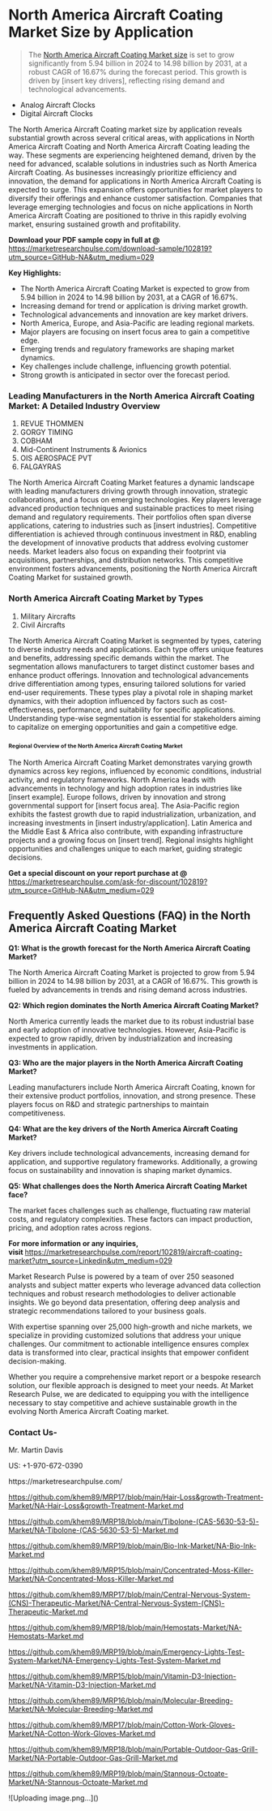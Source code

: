 <h1>North America Aircraft Coating Market&nbsp;Size by Application</h1><blockquote><p>The <a href="https://marketresearchpulse.com/download-sample/102819?utm_source=GitHub-NA&amp;utm_medium=029">North America Aircraft Coating Market size</a> is set to grow significantly from 5.94 billion in 2024 to 14.98 billion by 2031, at a robust CAGR of 16.67% during the forecast period. This growth is driven by [insert key drivers], reflecting rising demand and technological advancements.</p></blockquote><ul><li>Analog Aircraft Clocks <li> Digital Aircraft Clocks</li></ul><p>The North America Aircraft Coating market size by application reveals substantial growth across several critical areas, with applications in North America Aircraft Coating and North America Aircraft Coating leading the way. These segments are experiencing heightened demand, driven by the need for advanced, scalable solutions in industries such as North America Aircraft Coating. As businesses increasingly prioritize efficiency and innovation, the demand for applications in North America Aircraft Coating is expected to surge. This expansion offers opportunities for market players to diversify their offerings and enhance customer satisfaction. Companies that leverage emerging technologies and focus on niche applications in North America Aircraft Coating are positioned to thrive in this rapidly evolving market, ensuring sustained growth and profitability.</p><p><strong>Download your PDF sample copy in full at @ </strong><a href="https://marketresearchpulse.com/download-sample/102819?utm_source=GitHub-NA&amp;utm_medium=029">https://marketresearchpulse.com/download-sample/102819?utm_source=GitHub-NA&amp;utm_medium=029</a></p><p><strong>Key Highlights: </strong></p><ul><li>The North America Aircraft Coating Market is expected to grow from 5.94 billion in 2024 to 14.98 billion by 2031, at a CAGR of 16.67%.</li><li>Increasing demand for trend or application is driving market growth.</li><li>Technological advancements and innovation are key market drivers.</li><li>North America, Europe, and Asia-Pacific are leading regional markets.</li><li>Major players are focusing on insert focus area to gain a competitive edge.</li><li>Emerging trends and regulatory frameworks are shaping market dynamics.</li><li>Key challenges include challenge, influencing growth potential.</li><li>Strong growth is anticipated in sector over the forecast period.</li></ul><h3>Leading Manufacturers in the North America Aircraft Coating Market: A Detailed Industry Overview</h3><ol><li>REVUE THOMMEN</li><li>GORGY TIMING</li><li>COBHAM</li><li>Mid-Continent Instruments & Avionics</li><li>OIS AEROSPACE PVT</li><li>FALGAYRAS</li></ol><div class="flex max-w-full flex-col flex-grow"><div class="min-h-8 text-message flex w-full flex-col items-end gap-2 whitespace-normal break-words [.text-message+&amp;]:mt-5" dir="auto" data-message-author-role="assistant" data-message-id="fd8432e4-4910-450d-b182-61b7bfb0a01f" data-message-model-slug="gpt-4o"><div class="flex w-full flex-col gap-1 empty:hidden first:pt-[3px]"><div class="markdown prose w-full break-words dark:prose-invert light"><p>The North America Aircraft Coating Market features a dynamic landscape with leading manufacturers driving growth through innovation, strategic collaborations, and a focus on emerging technologies. Key players leverage advanced production techniques and sustainable practices to meet rising demand and regulatory requirements. Their portfolios often span diverse applications, catering to industries such as [insert industries]. Competitive differentiation is achieved through continuous investment in R&amp;D, enabling the development of innovative products that address evolving customer needs. Market leaders also focus on expanding their footprint via acquisitions, partnerships, and distribution networks. This competitive environment fosters advancements, positioning the North America Aircraft Coating Market for sustained growth.</p></div></div></div></div><h3>North America Aircraft Coating Market by Types</h3><ol><li>Military Aircrafts <li> Civil Aircrafts</li></ol><div class="flex max-w-full flex-col flex-grow"><div class="min-h-8 text-message flex w-full flex-col items-end gap-2 whitespace-normal break-words [.text-message+&amp;]:mt-5" dir="auto" data-message-author-role="assistant" data-message-id="084470be-0bb7-4664-bddf-5156b4f41249" data-message-model-slug="gpt-4o-mini"><div class="flex w-full flex-col gap-1 empty:hidden first:pt-[3px]"><div class="markdown prose w-full break-words dark:prose-invert light"><p>The North America Aircraft Coating Market is segmented by types, catering to diverse industry needs and applications. Each type offers unique features and benefits, addressing specific demands within the market. The segmentation allows manufacturers to target distinct customer bases and enhance product offerings. Innovation and technological advancements drive differentiation among types, ensuring tailored solutions for varied end-user requirements. These types play a pivotal role in shaping market dynamics, with their adoption influenced by factors such as cost-effectiveness, performance, and suitability for specific applications. Understanding type-wise segmentation is essential for stakeholders aiming to capitalize on emerging opportunities and gain a competitive edge.</p></div></div></div></div><h3><span style="font-size: 11px;">Regional Overview of the North America Aircraft Coating Market</span></h3><div class="flex max-w-full flex-col flex-grow"><div class="min-h-8 text-message flex w-full flex-col items-end gap-2 whitespace-normal break-words [.text-message+&amp;]:mt-5" dir="auto" data-message-author-role="assistant" data-message-id="e9038762-ce64-4e30-91c9-9bd413514231" data-message-model-slug="gpt-4o-mini"><div class="flex w-full flex-col gap-1 empty:hidden first:pt-[3px]"><div class="markdown prose w-full break-words dark:prose-invert light"><p>The North America Aircraft Coating Market demonstrates varying growth dynamics across key regions, influenced by economic conditions, industrial activity, and regulatory frameworks. North America leads with advancements in technology and high adoption rates in industries like [insert example]. Europe follows, driven by innovation and strong governmental support for [insert focus area]. The Asia-Pacific region exhibits the fastest growth due to rapid industrialization, urbanization, and increasing investments in [insert industry/application]. Latin America and the Middle East &amp; Africa also contribute, with expanding infrastructure projects and a growing focus on [insert trend]. Regional insights highlight opportunities and challenges unique to each market, guiding strategic decisions.</p></div></div></div></div><p><strong>Get a special discount on your report purchase at @ </strong><a href="https://marketresearchpulse.com/ask-for-discount/102819?utm_source=GitHub-NA&amp;utm_medium=029">https://marketresearchpulse.com/ask-for-discount/102819?utm_source=GitHub-NA&amp;utm_medium=029</a></p><h2>Frequently Asked Questions (FAQ) in the North America Aircraft Coating Market</h2><p><strong>Q1: What is the growth forecast for the North America Aircraft Coating Market?</strong></p><p>The North America Aircraft Coating Market is projected to grow from 5.94 billion in 2024 to 14.98 billion by 2031, at a CAGR of 16.67%. This growth is fueled by advancements in trends and rising demand across industries.</p><p><strong>Q2: Which region dominates the North America Aircraft Coating Market?</strong></p><p>North America currently leads the market due to its robust industrial base and early adoption of innovative technologies. However, Asia-Pacific is expected to grow rapidly, driven by industrialization and increasing investments in application.</p><p><strong>Q3: Who are the major players in the North America Aircraft Coating Market?</strong></p><p>Leading manufacturers include North America Aircraft Coating, known for their extensive product portfolios, innovation, and strong presence. These players focus on R&amp;D and strategic partnerships to maintain competitiveness.</p><p><strong>Q4: What are the key drivers of the North America Aircraft Coating Market?</strong></p><p>Key drivers include technological advancements, increasing demand for application, and supportive regulatory frameworks. Additionally, a growing focus on sustainability and innovation is shaping market dynamics.</p><p><strong>Q5: What challenges does the North America Aircraft Coating Market face?</strong></p><p>The market faces challenges such as challenge, fluctuating raw material costs, and regulatory complexities. These factors can impact production, pricing, and adoption rates across regions.</p><p><strong>For more information or any inquiries, visit&nbsp;</strong><a href="https://marketresearchpulse.com/report/102819/aircraft-coating-market?utm_source=Linkedin&utm_medium=029">https://marketresearchpulse.com/report/102819/aircraft-coating-market?utm_source=Linkedin&utm_medium=029</a></p><p>Market Research Pulse is powered by a team of over 250 seasoned analysts and subject matter experts who leverage advanced data collection techniques and robust research methodologies to deliver actionable insights. We go beyond data presentation, offering deep analysis and strategic recommendations tailored to your business goals.</p><p>With expertise spanning over 25,000 high-growth and niche markets, we specialize in providing customized solutions that address your unique challenges. Our commitment to actionable intelligence ensures complex data is transformed into clear, practical insights that empower confident decision-making.</p><p>Whether you require a comprehensive market report or a bespoke research solution, our flexible approach is designed to meet your needs. At Market Research Pulse, we are dedicated to equipping you with the intelligence necessary to stay competitive and achieve sustainable growth in the evolving North America Aircraft Coating market.</p><h3><strong>Contact Us-</strong></h3><p>Mr. Martin Davis</p><p>US: +1-970-672-0390</p><p>https://marketresearchpulse.com/</p><p><a href="https://github.com/khem89/MRP17/blob/main/Hair-Loss&growth-Treatment-Market/NA-Hair-Loss&growth-Treatment-Market.md">https://github.com/khem89/MRP17/blob/main/Hair-Loss&growth-Treatment-Market/NA-Hair-Loss&growth-Treatment-Market.md</a></p><p><a href="https://github.com/khem89/MRP18/blob/main/Tibolone-(CAS-5630-53-5)-Market/NA-Tibolone-(CAS-5630-53-5)-Market.md">https://github.com/khem89/MRP18/blob/main/Tibolone-(CAS-5630-53-5)-Market/NA-Tibolone-(CAS-5630-53-5)-Market.md</a></p><p><a href="https://github.com/khem89/MRP19/blob/main/Bio-Ink-Market/NA-Bio-Ink-Market.md">https://github.com/khem89/MRP19/blob/main/Bio-Ink-Market/NA-Bio-Ink-Market.md</a></p><p><a href="https://github.com/khem89/MRP15/blob/main/Concentrated-Moss-Killer-Market/NA-Concentrated-Moss-Killer-Market.md">https://github.com/khem89/MRP15/blob/main/Concentrated-Moss-Killer-Market/NA-Concentrated-Moss-Killer-Market.md</a></p><p><a href="https://github.com/khem89/MRP17/blob/main/Central-Nervous-System-(CNS)-Therapeutic-Market/NA-Central-Nervous-System-(CNS)-Therapeutic-Market.md">https://github.com/khem89/MRP17/blob/main/Central-Nervous-System-(CNS)-Therapeutic-Market/NA-Central-Nervous-System-(CNS)-Therapeutic-Market.md</a></p><p><a href="https://github.com/khem89/MRP18/blob/main/Hemostats-Market/NA-Hemostats-Market.md">https://github.com/khem89/MRP18/blob/main/Hemostats-Market/NA-Hemostats-Market.md</a></p><p><a href="https://github.com/khem89/MRP19/blob/main/Emergency-Lights-Test-System-Market/NA-Emergency-Lights-Test-System-Market.md">https://github.com/khem89/MRP19/blob/main/Emergency-Lights-Test-System-Market/NA-Emergency-Lights-Test-System-Market.md</a></p><p><a href="https://github.com/khem89/MRP15/blob/main/Vitamin-D3-Injection-Market/NA-Vitamin-D3-Injection-Market.md">https://github.com/khem89/MRP15/blob/main/Vitamin-D3-Injection-Market/NA-Vitamin-D3-Injection-Market.md</a></p><p><a href="https://github.com/khem89/MRP16/blob/main/Molecular-Breeding-Market/NA-Molecular-Breeding-Market.md">https://github.com/khem89/MRP16/blob/main/Molecular-Breeding-Market/NA-Molecular-Breeding-Market.md</a></p><p><a href="https://github.com/khem89/MRP17/blob/main/Cotton-Work-Gloves-Market/NA-Cotton-Work-Gloves-Market.md">https://github.com/khem89/MRP17/blob/main/Cotton-Work-Gloves-Market/NA-Cotton-Work-Gloves-Market.md</a></p><p><a href="https://github.com/khem89/MRP18/blob/main/Portable-Outdoor-Gas-Grill-Market/NA-Portable-Outdoor-Gas-Grill-Market.md">https://github.com/khem89/MRP18/blob/main/Portable-Outdoor-Gas-Grill-Market/NA-Portable-Outdoor-Gas-Grill-Market.md</a></p><p><a href="https://github.com/khem89/MRP19/blob/main/Stannous-Octoate-Market/NA-Stannous-Octoate-Market.md">https://github.com/khem89/MRP19/blob/main/Stannous-Octoate-Market/NA-Stannous-Octoate-Market.md</a></p>
![Uploading image.png…]()
